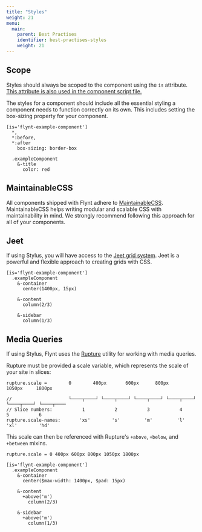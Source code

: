 ```yaml
---
title: "Styles"
weight: 21
menu:
  main:
    parent: Best Practises
    identifier: best-practises-styles
    weight: 21
---
```


## Scope
Styles should always be scoped to the component using the `is` attribute. [This attribute is also used in the component script file.](scripts.md#the-is-attribute)

The styles for a component should include all the essential styling a component needs to function correctly on its own. This includes setting the box-sizing property for your component.

```stylus
[is='flynt-example-component']
  *,
  *:before,
  *:after
    box-sizing: border-box

  .exampleComponent
    &-title
      color: red
```

## MaintainableCSS
All components shipped with Flynt adhere to [MaintainableCSS](http://maintainablecss.com). MaintainableCSS helps writing modular and scalable CSS with maintainability in mind. We strongly recommend following this approach for all of your components.

## Jeet
If using Stylus, you will have access to the [Jeet grid system](http://jeet.gs/). Jeet is a powerful and flexible approach to creating grids with CSS.

```stylus
[is='flynt-example-component']
  .exampleComponent
    &-container
      center(1400px, 15px)

    &-content
      column(2/3)

    &-sidebar
      column(1/3)
```

## Media Queries
If using Stylus, Flynt uses the [Rupture](https://github.com/jescalan/rupture) utility for working with media queries.

Rupture must be provided a scale variable, which represents the scale of your site in slices:

```stylus
rupture.scale =        0        400px       600px      800px        1050px     1800px

//                     └────┬────┘ └────┬────┘ └────┬────┘ └────┬────┘ └────┬────┘ └────┬────
// Slice numbers:           1           2           3           4           5           6
rupture.scale-names:       'xs'        's'         'm'         'l'         'xl'        'hd'
```

This scale can then be referenced with Rupture's `+above`, `+below`, and `+between` mixins.

```stylus
rupture.scale = 0 400px 600px 800px 1050px 1800px

[is='flynt-example-component']
  .exampleComponent
    &-container
      center($max-width: 1400px, $pad: 15px)

    &-content
      +above('m')
        column(2/3)

    &-sidebar
      +above('m')
        column(1/3)
```

<!-- TODO: Add section on using global variables  -->
